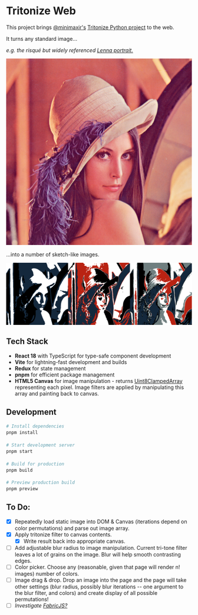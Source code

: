 # Tritonize Web

This project brings [@minimaxir's](https://twitter.com/minimaxir) [Tritonize Python project](https://github.com/minimaxir/tritonize) to the web.

It turns any standard image...

_e.g. the risqué but widely referenced [Lenna portrait.](https://www.cs.cmu.edu/~chuck/lennapg/lenna.shtml)_

<p align="center">
  <img src="public/sampleImage.png">
</p>

...into a number of sketch-like images.

<p align="center">
  <img src="public/tritonize_collage.png">
</p>

## Tech Stack

- **React 18** with TypeScript for type-safe component development
- **Vite** for lightning-fast development and builds
- **Redux** for state management
- **pnpm** for efficient package management
- **HTML5 Canvas** for image manipulation - returns [Uint8ClampedArray](https://developer.mozilla.org/en-US/docs/Web/JavaScript/Reference/Global_Objects/Uint8ClampedArray) representing each pixel. Image filters are applied by manipulating this array and painting back to canvas.

## Development

```bash
# Install dependencies
pnpm install

# Start development server
pnpm start

# Build for production
pnpm build

# Preview production build
pnpm preview
```

## To Do:

- [x] Repeatedly load static image into DOM & Canvas (iterations depend on color permutations) and parse out image array.
- [x] Apply tritonize filter to canvas contents.
    - [x] Write result back into appropriate canvas.
- [ ] Add adjustable blur radius to image manipulation. Current tri-tone filter leaves a lot of grains on the image. Blur will help smooth contrasting edges.
- [ ] Color picker. Choose any (reasonable, given that page will render n! images) number of colors.
- [ ] Image drag & drop. Drop an image into the page and the page will take other settings (blur radius, possibly blur iterations -- one argument to the blur filter, and colors) and create display of all possible permutations!
- [ ] _Investigate [FabricJS?](fabricjs.com)_
